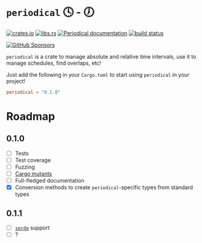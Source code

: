 # `periodical` :clock4: - :clock7:

[![crates.io](https://img.shields.io/crates/v/periodical)](https://crates.io/crates/periodical)
[![libs.rs](https://img.shields.io/badge/libs.rs-periodical-blue)](https://lib.rs/periodical)
[![Periodical documentation](https://docs.rs/periodical/badge.svg)](https://docs.rs/periodical)
[![build status](https://github.com/maeldroem/periodical/actions/workflows/rust.yml/badge.svg?branch=main)](https://github.com/maeldroem/periodical/actions)

[![GitHub Sponsors](https://img.shields.io/badge/Sponsor-%E2%9D%A4-%23db61a2.svg?&logo=github&logoColor=white&labelColor=181717&style=flat-square)](https://github.com/sponsors/maeldroem)

`periodical` is a crate to manage absolute and relative time intervals, use it to manage schedules, find overlaps, etc!

Just add the following in your `Cargo.toml` to start using `periodical` in your project!

```toml
periodical = "0.1.0"
```

# Roadmap

## 0.1.0

- [ ] Tests
- [ ] Test coverage
- [ ] Fuzzing
- [ ] [Cargo mutants](https://lib.rs/crates/cargo-mutants)
- [ ] Full-fledged documentation
- [x] Conversion methods to create `periodical`-specific types from standard types

## 0.1.1

- [ ] [`serde`](https://lib.rs/serde) support
- [ ] ?
